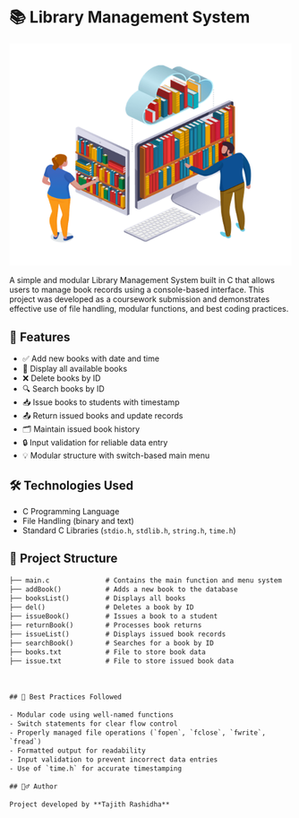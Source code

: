 # 📚 Library Management System

![Library Screenshot](images/LibrarySystem.png)

A simple and modular Library Management System built in C that allows users to manage book records using a console-based interface. This project was developed as a coursework submission and demonstrates effective use of file handling, modular functions, and best coding practices.

## 🚀 Features

- ✅ Add new books with date and time  
- 📖 Display all available books  
- ❌ Delete books by ID  
- 🔍 Search books by ID  
- 📥 Issue books to students with timestamp  
- 📤 Return issued books and update records  
- 🗂️ Maintain issued book history  
- 🔒 Input validation for reliable data entry  
- 💡 Modular structure with switch-based main menu

## 🛠 Technologies Used

- C Programming Language  
- File Handling (binary and text)  
- Standard C Libraries (`stdio.h`, `stdlib.h`, `string.h`, `time.h`)

## 📂 Project Structure

```text
├── main.c              # Contains the main function and menu system
├── addBook()           # Adds a new book to the database
├── booksList()         # Displays all books
├── del()               # Deletes a book by ID
├── issueBook()         # Issues a book to a student
├── returnBook()        # Processes book returns
├── issueList()         # Displays issued book records
├── searchBook()        # Searches for a book by ID
├── books.txt           # File to store book data
├── issue.txt           # File to store issued book data



## 📌 Best Practices Followed

- Modular code using well-named functions  
- Switch statements for clear flow control  
- Properly managed file operations (`fopen`, `fclose`, `fwrite`, `fread`)  
- Formatted output for readability  
- Input validation to prevent incorrect data entries  
- Use of `time.h` for accurate timestamping

## 🙋‍♂️ Author

Project developed by **Tajith Rashidha**
